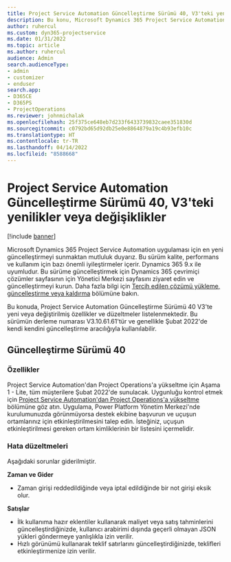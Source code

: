 ```yaml
---
title: Project Service Automation Güncelleştirme Sürümü 40, V3'teki yenilikler veya değişiklikler
description: Bu konu, Microsoft Dynamics 365 Project Service Automation Güncelleştirme Sürümü 40, V3'tebulunan özellikleri ve düzeltmeleri listeler.
author: ruhercul
ms.custom: dyn365-projectservice
ms.date: 01/31/2022
ms.topic: article
ms.author: ruhercul
audience: Admin
search.audienceType:
- admin
- customizer
- enduser
search.app:
- D365CE
- D365PS
- ProjectOperations
ms.reviewer: johnmichalak
ms.openlocfilehash: 25f375ce648eb7d233f6433739832caee351830d
ms.sourcegitcommit: c0792bd65d92db25e0e8864879a19c4b93efb10c
ms.translationtype: HT
ms.contentlocale: tr-TR
ms.lasthandoff: 04/14/2022
ms.locfileid: "8588668"
---
```

# <a name="whats-new-or-changed-in-project-service-automation-update-release-40-v3"></a>Project Service Automation Güncelleştirme Sürümü 40, V3'teki yenilikler veya değişiklikler

[!include [banner](../includes/psa-now-project-operations.md)]

Microsoft Dynamics 365 Project Service Automation uygulaması için en yeni güncelleştirmeyi sunmaktan mutluluk duyarız. Bu sürüm kalite, performans ve kullanım için bazı önemli iyileştirmeler içerir. Dynamics 365 9.x ile uyumludur. Bu sürüme güncelleştirmek için Dynamics 365 çevrimiçi çözümler sayfasının için Yönetici Merkezi sayfasını ziyaret edin ve güncelleştirmeyi kurun. Daha fazla bilgi için [Tercih edilen çözümü yükleme, güncelleştirme veya kaldırma](/power-platform/admin/install-remove-preferred-solution) bölümüne bakın.

Bu konuda, Project Service Automation Güncelleştirme Sürümü 40 V3'te yeni veya değiştirilmiş özellikler ve düzeltmeler listelenmektedir. Bu sürümün derleme numarası V3.10.61.61'tür ve genellikle Şubat 2022'de kendi kendini güncelleştirme aracılığıyla kullanılabilir.

## <a name="update-release-40"></a>Güncelleştirme Sürümü 40

### <a name="features"></a>Özellikler
Project Service Automation'dan Project Operations'a yükseltme için Aşama 1 - Lite, tüm müşterilere Şubat 2022'de sunulacak. Uygunluğu kontrol etmek için [Project Service Automation'dan Project Operations'a yükseltme](upgrade-project-operations-non-stocked.md) bölümüne göz atın. Uygulama, Power Platform Yönetim Merkezi'nde kurulumunuzda görünmüyorsa destek ekibine başvurun ve uçuşun ortamlarınız için etkinleştirilmesini talep edin. İsteğiniz, uçuşun etkinleştirilmesi gereken ortam kimliklerinin bir listesini içermelidir.

### <a name="bug-fixes"></a>Hata düzeltmeleri

Aşağıdaki sorunlar giderilmiştir.

**Zaman ve Gider**
- Zaman girişi reddedildiğinde veya iptal edildiğinde bir not girişi eksik olur. 

**Satışlar**

- İlk kullanıma hazır eklentiler kullanarak maliyet veya satış tahminlerini güncelleştirdiğinizde, kullanıcı arabirimi dışında geçerli olmayan JSON yükleri göndermeye yanlışlıkla izin verilir.
- Hızlı görünümü kullanarak teklif satırlarını güncelleştirdiğinizde, teklifleri etkinleştirmenize izin verilir.
